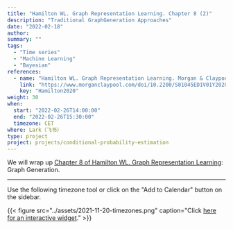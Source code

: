 ```yaml
---
title: "Hamilton WL. Graph Representation Learning. Chapter 8 (2)"
description: "Traditional GraphGeneration Approaches"
date: "2022-02-18"
author:
summary: ""
tags:
  - "Time series"
  - "Machine Learning"
  - "Bayesian"
references:
  - name: "Hamilton WL. Graph Representation Learning. Morgan & Claypool Publishers; 2020. pp. 1–159. doi:10.2200/S01045ED1V01Y202009AIM046"
    link: "https://www.morganclaypool.com/doi/10.2200/S01045ED1V01Y202009AIM046"
    key: "Hamilton2020"
weight: 30
when:
  start: "2022-02-26T14:00:00"
  end: "2022-02-26T15:30:00"
  timezone: CET
where: Lark（飞书）
type: project
project: projects/conditional-probability-estimation
---
```


We will wrap up [Chapter 8 of Hamilton WL. Graph Representation Learning](https://www.morganclaypool.com/doi/10.2200/S01045ED1V01Y202009AIM046): Graph Generation.



---

Use the following timezone tool or click on the "Add to Calendar" button on the sidebar.

{{< figure src="../assets/2021-11-20-timezones.png" caption="Click [here for an interactive widget](https://www.worldtimebuddy.com/?qm=1&lid=1816670,2950159,5,8&h=1816670&date=2021-11-20&sln=21-22.5&hf=1)." >}}



[^matrix_completion_wiki]: {{< cite key="matrix_completion_wiki" >}}